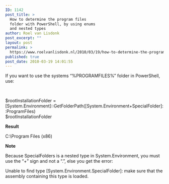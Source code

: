 ```yaml
---
ID: 1142
post_title: >
  How to determine the program files
  folder with PowerShell, by using enums
  and nested types
author: Roel van Lisdonk
post_excerpt: ""
layout: post
permalink: >
  https://www.roelvanlisdonk.nl/2010/03/19/how-to-determine-the-program-files-folder-with-powershell-by-using-enums-and-nested-types/
published: true
post_date: 2010-03-19 14:01:55
---
```

<p>If you want to use the systems “%PROGRAMFILES%” folder in PowerShell, use:</p>  <p>&#160;</p>  <p>$rootInstallationFolder = [System.Environment]::GetFolderPath([System.Environment+SpecialFolder]::ProgramFiles)   <br />$rootInstallationFolder</p>  <p><strong>Result</strong></p>  <p>C:\Program Files (x86)   <br /></p>  <p><strong>Note</strong></p>  <p>Because SpecialFolders is a nested type in System.Environment, you must use the “+” sign and not a “.”, else you get the error:</p>  <p>Unable to find type [System.Environment.SpecialFolder]: make sure that the assembly containing this type is loaded.</p>